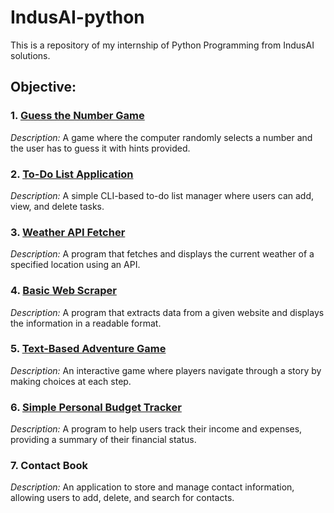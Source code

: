 # IndusAI-python
This is a repository of my internship of Python Programming from IndusAI solutions.

## Objective:

### 1. [Guess the Number Game](https://github.com/AtulPatel5670/IndusAI-python/blob/main/objective1GuessTheNoGame.py)

  _Description:_ A game where the computer randomly selects a number and the user has to guess it with hints provided.

### 2. [To-Do List Application](https://github.com/AtulPatel5670/IndusAI-python/blob/main/objective2ToDoListApplication.py)

  _Description:_ A simple CLI-based to-do list manager where users can add, view, and delete tasks.

### 3. [Weather API Fetcher](https://github.com/AtulPatel5670/IndusAI-python/blob/main/objective3WeatherAPIfetcher.py)

  _Description:_ A program that fetches and displays the current weather of a specified location using an API.

### 4. [Basic Web Scraper](https://github.com/AtulPatel5670/IndusAI-python/blob/main/objective4BasicWebScraper.py)

  _Description:_ A program that extracts data from a given website and displays the information in a readable format.

### 5. [Text-Based Adventure Game](https://github.com/AtulPatel5670/IndusAI-python/blob/main/objective5TextBasedAdventureGame.py)

  _Description:_ An interactive game where players navigate through a story by making choices at each step.

### 6. [Simple Personal Budget Tracker](https://github.com/AtulPatel5670/IndusAI-python/blob/main/objective6SimplePersonalBudgetTracker.py)

  _Description:_ A program to help users track their income and expenses, providing a summary of their financial status.

### 7. Contact Book

  _Description:_ An application to store and manage contact information, allowing users to add, delete, and search for contacts.

